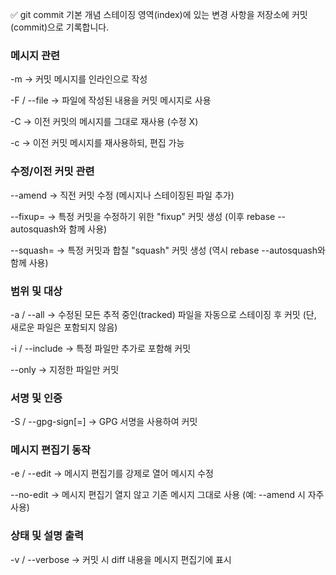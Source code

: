 ✅ git commit 기본 개념
스테이징 영역(index)에 있는 변경 사항을 저장소에 커밋(commit)으로 기록합니다.

### 메시지 관련

-m <msg>
→ 커밋 메시지를 인라인으로 작성

-F <file> / --file <file>
→ 파일에 작성된 내용을 커밋 메시지로 사용

-C <commit>
→ 이전 커밋의 메시지를 그대로 재사용 (수정 X)

-c <commit>
→ 이전 커밋 메시지를 재사용하되, 편집 가능

### 수정/이전 커밋 관련

--amend
→ 직전 커밋 수정 (메시지나 스테이징된 파일 추가)

--fixup=<commit>
→ 특정 커밋을 수정하기 위한 "fixup" 커밋 생성 (이후 rebase --autosquash와 함께 사용)

--squash=<commit>
→ 특정 커밋과 합칠 "squash" 커밋 생성 (역시 rebase --autosquash와 함께 사용)

### 범위 및 대상

-a / --all
→ 수정된 모든 추적 중인(tracked) 파일을 자동으로 스테이징 후 커밋
(단, 새로운 파일은 포함되지 않음)

-i / --include
→ 특정 파일만 추가로 포함해 커밋

--only <file>
→ 지정한 파일만 커밋

### 서명 및 인증

-S / --gpg-sign[=<key-id>]
→ GPG 서명을 사용하여 커밋

### 메시지 편집기 동작

-e / --edit
→ 메시지 편집기를 강제로 열어 메시지 수정

--no-edit
→ 메시지 편집기 열지 않고 기존 메시지 그대로 사용 (예: --amend 시 자주 사용)

### 상태 및 설명 출력
-v / --verbose
→ 커밋 시 diff 내용을 메시지 편집기에 표시